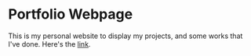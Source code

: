 # Portfolio Webpage
This is my personal website to display my projects, and some works that I've done.
Here's the [link](https://nichole213.github.io/Nichole_Portfolio_Web/).

